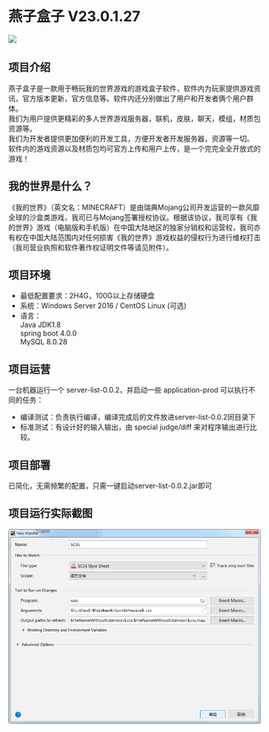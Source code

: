 # 燕子盒子 V23.0.1.27
[![](https://travis-ci.org/Alamofire/Alamofire.svg?branch=master)](https://travis-ci.org/Alamofire/Alamofire)

## 项目介绍
燕子盒子是一款用于畅玩我的世界游戏的游戏盒子软件，软件内为玩家提供游戏资讯，官方版本更新，官方信息等。软件内还分别做出了用户和开发者俩个用户群体。<BR/>
我们为用户提供更精彩的多人世界游戏服务器，联机，皮肤，聊天，模组，材质包资源等。<BR/>
我们为开发者提供更加便利的开发工具，方便开发者开发服务器，资源等一切。<BR/>
软件内的游戏资源以及材质包均可官方上传和用户上传，是一个完完全全开放式的游戏！<BR/>

## 我的世界是什么？
《我的世界》（英文名：MINECRAFT）是由瑞典Mojang公司开发运营的一款风靡全球的沙盒类游戏，我司已与Mojang签署授权协议。根据该协议，我司享有《我的世界》游戏（电脑版和手机版）在中国大陆地区的独家分销权和运营权，我司亦有权在中国大陆范围内对任何损害《我的世界》游戏权益的侵权行为进行维权打击（我司营业执照和软件著作权证明文件等请见附件）。

## 项目环境
  * 最低配置要求：2H4G，100G以上存储硬盘
  * 系统：Windows Server 2016 / CentOS Linux (可选)
  * 语言：<BR/>
        Java JDK1.8<BR/>
        spring boot 4.0.0<BR/>
        MySQL 8.0.28<BR/>
        
## 项目运营
一台机器运行一个 server-list-0.0.2，并启动一些 application-prod 可以执行不同的任务：
  * 编译测试：负责执行编译，编译完成后的文件放进server-list-0.0.2同目录下
  * 标准测试：有设计好的输入输出，由 special judge/diff 来对程序输出进行比较。

## 项目部署
已简化，无需频繁的配置，只需一键启动server-list-0.0.2.jar即可

## 项目运行实际截图
![Image](https://raw.githubusercontent.com/siyecao/image-folder/master/images/file_watchers.png)
